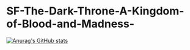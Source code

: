 # SF-The-Dark-Throne-A-Kingdom-of-Blood-and-Madness-

[![Anurag's GitHub stats](https://github-readme-stats.vercel.app/api?username=khantnaing910)](https://github.com/khantnaing910/github-readme-stats)
